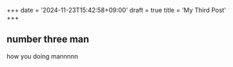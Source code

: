 +++
date = '2024-11-23T15:42:58+09:00'
draft = true
title = 'My Third Post'
+++

## number three man

how you doing mannnnn
